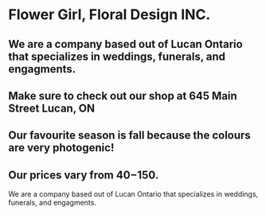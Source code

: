 # Flower Girl, Floral Design INC.

## We are a company based out of Lucan Ontario that specializes in weddings, funerals, and engagments.

## Make sure to check out our shop at 645 Main Street Lucan, ON

## Our favourite season is fall because the colours are very photogenic! 

## Our prices vary from $40-$150. 
We are a company based out of Lucan Ontario that specializes in weddings, funerals, and engagments.
